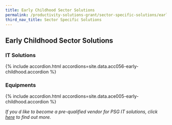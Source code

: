 ```yaml
---
title: Early Childhood Sector Solutions
permalink: /productivity-solutions-grant/sector-specific-solutions/early-childhood/
third_nav_title: Sector Specific Solutions
---
```


## Early Childhood Sector Solutions

### IT Solutions

{% include accordion.html accordions=site.data.acc056-early-childhood.accordion %}

### Equipments

{% include accordion.html accordions=site.data.ace005-early-childhood.accordion %}

_If you d like to become a pre-qualified vendor for PSG IT solutions, click <a target='_blank' href='https://www.imda.gov.sg/icmvendors' >here</a> to find out more._
